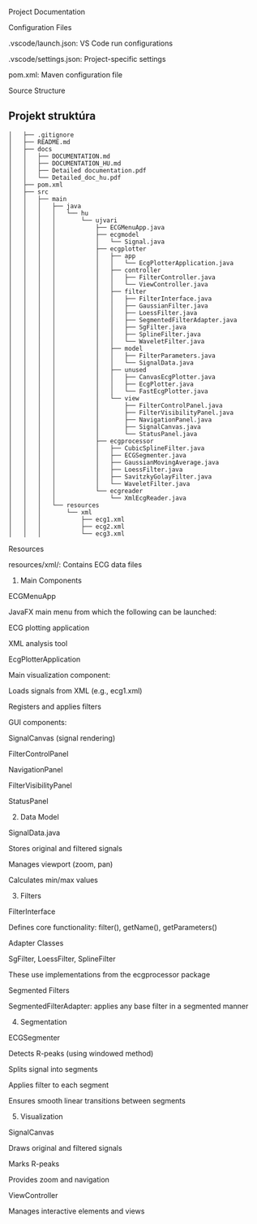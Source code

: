 Project Documentation

Configuration Files

.vscode/launch.json: VS Code run configurations

.vscode/settings.json: Project-specific settings

pom.xml: Maven configuration file

Source Structure

## Projekt struktúra

```text
│   ├── .gitignore
│   ├── README.md
│   ├── docs
│   │   ├── DOCUMENTATION.md
│   │   ├── DOCUMENTATION_HU.md
│   │   ├── Detailed documentation.pdf
│   │   └── Detailed_doc_hu.pdf
│   ├── pom.xml
│   ├── src
│   │   ├── main
│   │   │   ├── java
│   │   │   │   └── hu
│   │   │   │       └── ujvari
│   │   │   │           ├── ECGMenuApp.java
│   │   │   │           ├── ecgmodel
│   │   │   │           │   └── Signal.java
│   │   │   │           ├── ecgplotter
│   │   │   │           │   ├── app
│   │   │   │           │   │   └── EcgPlotterApplication.java
│   │   │   │           │   ├── controller
│   │   │   │           │   │   ├── FilterController.java
│   │   │   │           │   │   └── ViewController.java
│   │   │   │           │   ├── filter
│   │   │   │           │   │   ├── FilterInterface.java
│   │   │   │           │   │   ├── GaussianFilter.java
│   │   │   │           │   │   ├── LoessFilter.java
│   │   │   │           │   │   ├── SegmentedFilterAdapter.java
│   │   │   │           │   │   ├── SgFilter.java
│   │   │   │           │   │   ├── SplineFilter.java
│   │   │   │           │   │   └── WaveletFilter.java
│   │   │   │           │   ├── model
│   │   │   │           │   │   ├── FilterParameters.java
│   │   │   │           │   │   └── SignalData.java
│   │   │   │           │   ├── unused
│   │   │   │           │   │   ├── CanvasEcgPlotter.java
│   │   │   │           │   │   ├── EcgPlotter.java
│   │   │   │           │   │   └── FastEcgPlotter.java
│   │   │   │           │   └── view
│   │   │   │           │       ├── FilterControlPanel.java
│   │   │   │           │       ├── FilterVisibilityPanel.java
│   │   │   │           │       ├── NavigationPanel.java
│   │   │   │           │       ├── SignalCanvas.java
│   │   │   │           │       └── StatusPanel.java
│   │   │   │           ├── ecgprocessor
│   │   │   │           │   ├── CubicSplineFilter.java
│   │   │   │           │   ├── ECGSegmenter.java
│   │   │   │           │   ├── GaussianMovingAverage.java
│   │   │   │           │   ├── LoessFilter.java
│   │   │   │           │   ├── SavitzkyGolayFilter.java
│   │   │   │           │   └── WaveletFilter.java
│   │   │   │           └── ecgreader
│   │   │   │               └── XmlEcgReader.java
│   │   │   └── resources
│   │   │       └── xml
│   │   │           ├── ecg1.xml
│   │   │           ├── ecg2.xml
│   │   │           └── ecg3.xml
```

Resources

resources/xml/: Contains ECG data files

1. Main Components

ECGMenuApp

JavaFX main menu from which the following can be launched:

ECG plotting application

XML analysis tool

EcgPlotterApplication

Main visualization component:

Loads signals from XML (e.g., ecg1.xml)

Registers and applies filters

GUI components:

SignalCanvas (signal rendering)

FilterControlPanel

NavigationPanel

FilterVisibilityPanel

StatusPanel

2. Data Model

SignalData.java

Stores original and filtered signals

Manages viewport (zoom, pan)

Calculates min/max values

3. Filters

FilterInterface

Defines core functionality: filter(), getName(), getParameters()

Adapter Classes

SgFilter, LoessFilter, SplineFilter

These use implementations from the ecgprocessor package

Segmented Filters

SegmentedFilterAdapter: applies any base filter in a segmented manner

4. Segmentation

ECGSegmenter

Detects R-peaks (using windowed method)

Splits signal into segments

Applies filter to each segment

Ensures smooth linear transitions between segments

5. Visualization

SignalCanvas

Draws original and filtered signals

Marks R-peaks

Provides zoom and navigation

ViewController

Manages interactive elements and views